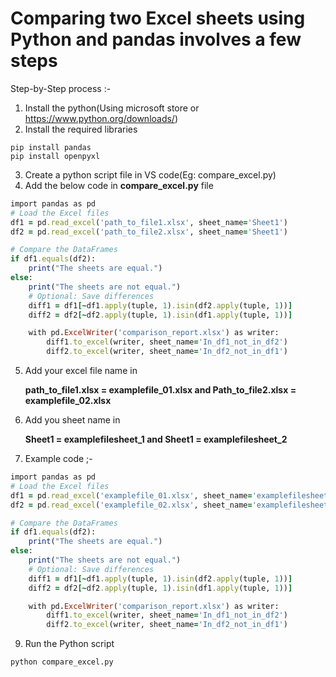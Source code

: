 # Comparing two Excel sheets using Python and pandas involves a few steps

Step-by-Step process :-

1. Install the python(Using microsoft store or https://www.python.org/downloads/)
2. Install the required libraries
```
pip install pandas
pip install openpyxl
```
3. Create a python script file in VS code(Eg: compare_excel.py)
4. Add the below code in **compare_excel.py** file
```ruby
import pandas as pd
# Load the Excel files
df1 = pd.read_excel('path_to_file1.xlsx', sheet_name='Sheet1')
df2 = pd.read_excel('path_to_file2.xlsx', sheet_name='Sheet1')

# Compare the DataFrames
if df1.equals(df2):
    print("The sheets are equal.")
else:
    print("The sheets are not equal.")
    # Optional: Save differences
    diff1 = df1[~df1.apply(tuple, 1).isin(df2.apply(tuple, 1))]
    diff2 = df2[~df2.apply(tuple, 1).isin(df1.apply(tuple, 1))]

    with pd.ExcelWriter('comparison_report.xlsx') as writer:
        diff1.to_excel(writer, sheet_name='In_df1_not_in_df2')
        diff2.to_excel(writer, sheet_name='In_df2_not_in_df1')
```
5. Add your excel file name in

    **path_to_file1.xlsx = examplefile_01.xlsx and 
   Path_to_file2.xlsx = examplefile_02.xlsx**

7. Add you sheet name in
   
    **Sheet1 = examplefilesheet_1 and 
      Sheet1 = examplefilesheet_2**

8. Example code ;-

```ruby
import pandas as pd
# Load the Excel files
df1 = pd.read_excel('examplefile_01.xlsx', sheet_name='examplefilesheet_1')
df2 = pd.read_excel('examplefile_02.xlsx', sheet_name='examplefilesheet_2')

# Compare the DataFrames
if df1.equals(df2):
    print("The sheets are equal.")
else:
    print("The sheets are not equal.")
    # Optional: Save differences
    diff1 = df1[~df1.apply(tuple, 1).isin(df2.apply(tuple, 1))]
    diff2 = df2[~df2.apply(tuple, 1).isin(df1.apply(tuple, 1))]

    with pd.ExcelWriter('comparison_report.xlsx') as writer:
        diff1.to_excel(writer, sheet_name='In_df1_not_in_df2')
        diff2.to_excel(writer, sheet_name='In_df2_not_in_df1')
```

9. Run the Python script

```
python compare_excel.py
```
   
